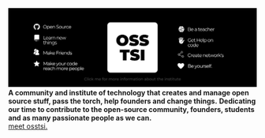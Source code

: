 <img src="institute.png" alt="Banner"/>
<b>A community and institute of technology that creates and manage open source stuff, pass the torch, help founders and change things.</b>
<b>Dedicating our time to contribute to the open-source community, founders, students and as many passionate people as we can.</b>
<br/>
<a href="https://github.com/osstsi">meet osstsi.</a>
